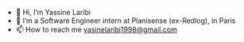 - 👋 Hi, I’m Yassine Laribi
- 👀 I’m a Software Engineer intern at Planisense (ex-Redlog), in Paris
- 📫 How to reach me yasinelaribi1998@gmail.com

<!---
yassinelar/yassinelar is a ✨ special ✨ repository because its `README.md` (this file) appears on your GitHub profile.
You can click the Preview link to take a look at your changes.
--->

